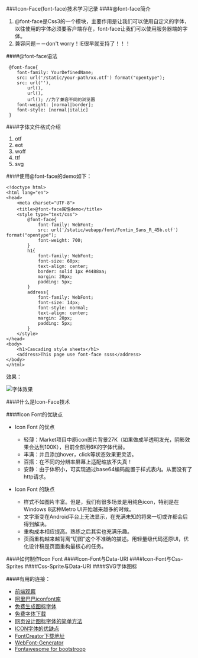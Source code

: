 ###Icon-Face(font-face)技术学习记录
####@font-face简介
1. @font-face是Css3的一个模块，主要作用是让我们可以使用自定义的字体，以往使用的字体必须要客户端存在，font-face让我们可以使用服务器端的字体。
2. 兼容问题－－don't worry！IE很早就支持了！！！

####@font-face语法

	 @font-face{
	 	font-family: YourDefinedName;
	 	src: url('/static/your-path/xx.otf') format("opentype");
	 	src: url(''),
	 		url(),
	 		url(),
	 		url(); //为了兼容不同的浏览器
	 	font-weight: [normal|border];
	 	font-style: [normal|italic]
	 }
	 
####字体文件格式介绍
1. otf
2. eot
3. woff
4. ttf
5. svg


	 
####使用@font-face的demo如下：

	<!doctype html>
	<html lang="en">
	<head>
		<meta charset="UTF-8">
		<title>@font-face属性demo</title>
		<style type="text/css">
			@font-face{
				font-family: WebFont;
				src: url('/static/webapp/font/Fontin_Sans_R_45b.otf') format("opentype");
				font-weight: 700;			
			}
			h1{
				font-family: WebFont;
				font-size: 60px;
				text-align: center;
				border: solid 1px #4488aa;
				margin: 20px;
				padding: 5px;
			}
			address{
				font-family: WebFont;
				font-size: 14px;
				font-style: normal;
				text-align: center;
				margin: 20px;
				padding: 5px;			
			}
		</style>
	</head>
	<body>
		<h1>Cascading style sheets</h1>
		<address>This page use font-face ssss</address>
	</body>
	</html>
	
效果：

![字体效果](../images/imgs-note/QQ20140423-1.png)


####什么是Icon-Face技术


####Icon Font的优缺点
- Icon Font 的优点

	- 轻薄：Market项目中原icon图片背景27K（如果做成半透明发光，阴影效果会达到100K），目前全部用6K的字体代替。
	- 丰满：并且添加hover，click等状态效果更灵活。
	- 百搭：在不同的分辨率屏幕上适配缩放不失真！
	- 安静：由于体积小，可实现通过base64编码能置于样式表内。从而没有了http请求。　　

- Icon Font 的缺点

	- 样式不如图片丰富。但是，我们有很多场景是用纯色icon，特别是在Windows 8这种Metro UI开始越来越多的时候。
	- 文字渐变在Android平台上无法显示，在充满未知的将来一切或许都会后得到解决。
	- 重构成本相应提高。熟练之后其实也充满乐趣。
	- 页面重构越来越背离“切图”这个不准确的描述。用轻量级代码还原UI，优化设计稿是页面重构最核心的任务。
	
####如何制作Icon Font
####Icon-Font与Data-URI
####Icon-Font与Css-Sprites
####Css-Sprite与Data-URI
####SVG字体图标

####有用的连接：

- [前端观察](http://www.qianduan.net/css3-icon-font-guide.html)
- [阿里巴巴iconfont库](http://www.iconfont.cn/)
- [免费生成图标字体](http://fontello.com/)
- [免费字体下载](http://www.exljbris.com/fontinsans.html)
- [网页设计图标字体的简单方法](http://yife.im/web-design-icon-fonts-simple-way/)
- [ICON字体的优缺点](http://cube.qq.com/?p=476)
- [FontCreator下载地址](http://www.high-logic.com/font-editor/fontcreator.html)
- [WebFont-Generator](http://www.fontsquirrel.com/tools/webfont-generator)
- [Fontawesome for bootstroop](http://fontawesome.io/)
	

